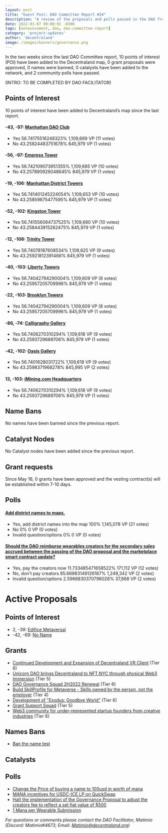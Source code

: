 ```yaml
---
layout: post
title: "Guest Post: DAO Committee Report #24"
description: "A review of the proposals and polls passed in the DAO from May 16 through May 31".
date: 2022-01-07 00:00:01 -0300
tags: [announcement, dao, dao-committee-report]
category: 'project-updates'
author: 'decentraland'
image: /images/banners/governance.png
---
```


In the two weeks since the last DAO Committee report, 10 points of interest (POI) have been added to the Decentraland map, 0 grant proposals were approved, 0 names were banned, 0 catalysts have been added to the network, and 2 community polls have passed.

(INTRO: TO BE COMPLETED BY DAO FACILITATOR)

## Points of Interest
10 points of interest have been added to Decentraland’s map since the last report.


#### -43, -97: [Manhattan DAO Club](https://governance.decentraland.org/proposal/?id=28cb8be0-d4ff-11ec-b521-2f98ffa6ccb0)

* Yes 56.74175516248323% 1,109,669 VP (11 votes)
* No 43.25824483751678% 845,979 VP (1 votes)


#### -56, -97: [Empress Tower](https://governance.decentraland.org/proposal/?id=03d989e0-d4ff-11ec-b521-2f98ffa6ccb0)

* Yes 56.742109073951355% 1,109,685 VP (10 votes)
* No 43.257890926048645% 845,979 VP (1 votes)


#### -19, -106: [Manhattan District Towers](https://governance.decentraland.org/proposal/?id=13bfab00-d4ff-11ec-b521-2f98ffa6ccb0)

* Yes 56.741401245224054% 1,109,653 VP (10 votes)
* No 43.25859875477595% 845,979 VP (1 votes)


#### -52, -102: [Kingston Tower](https://governance.decentraland.org/proposal/?id=d99ed6d0-d4fe-11ec-b521-2f98ffa6ccb0)

* Yes 56.741556084737525% 1,109,660 VP (10 votes)
* No 43.258443915262475% 845,979 VP (1 votes)


#### -12, -108: [Trinity Tower ](https://governance.decentraland.org/proposal/?id=c8cd6b50-d4fe-11ec-b521-2f98ffa6ccb0)

* Yes 56.74078187608534% 1,109,625 VP (9 votes)
* No 43.25921812391466% 845,979 VP (1 votes)


#### -40, -103: [Liberty Towers](https://governance.decentraland.org/proposal/?id=91b56a50-d4fe-11ec-b521-2f98ffa6ccb0)

* Yes 56.74042794290004% 1,109,609 VP (8 votes)
* No 43.25957205709996% 845,979 VP (1 votes)


#### -22, -103: [Brooklyn Towers](https://governance.decentraland.org/proposal/?id=a95f2790-d4fe-11ec-b521-2f98ffa6ccb0)

* Yes 56.74042794290004% 1,109,609 VP (8 votes)
* No 43.25957205709996% 845,979 VP (1 votes)


#### -86, -74: [Calligraphy Gallery ](https://governance.decentraland.org/proposal/?id=7c975340-d4f9-11ec-b521-2f98ffa6ccb0)

* Yes 56.7406270310294% 1,109,618 VP (9 votes)
* No 43.2593729689706% 845,979 VP (1 votes)


#### -42, -102: [Oasis Gallery](https://governance.decentraland.org/proposal/?id=49c1b6e0-d4f9-11ec-b521-2f98ffa6ccb0)

* Yes 56.7401628031722% 1,109,618 VP (9 votes)
* No 43.2598371968278% 845,995 VP (2 votes)


#### 13, -103: [iMining.com Headquarters](https://governance.decentraland.org/proposal/?id=dde541d0-d4f8-11ec-b521-2f98ffa6ccb0)

* Yes 56.7406270310294% 1,109,618 VP (9 votes)
* No 43.2593729689706% 845,979 VP (1 votes)


## Name Bans

No names have been banned since the previous report.

## Catalyst Nodes
No Catalyst nodes have been added since the previous report.


## Grant requests
Since May 16, 0 grants have been approved and the vesting contract(s) will be established within 7-10 days.


## Polls

#### [Add district names to maps.](https://governance.decentraland.org/proposal/?id=f1342cd0-d2fd-11ec-b521-2f98ffa6ccb0)

* Yes, add district names into the map 100% 1,145,078 VP (21 votes)
* No 0% 0 VP (0 votes)
* Invalid question/options 0% 0 VP (0 votes)


#### [Should the DAO reimburse wearables creators for the secondary sales accrued between the passing of the DAO proposal and the marketplace smart contract update?](https://governance.decentraland.org/proposal/?id=af8c8f80-d2de-11ec-b521-2f98ffa6ccb0)

* Yes, pay the creators now 11.733485471658522% 171,112 VP (12 votes)
* No, don&#39;t pay creators 85.66983149126187% 1,249,342 VP (2 votes)
* Invalid question/options 2.5966830370796026% 37,868 VP (2 votes)



# Active Proposals

## Points of Interest

* 2, -39: [Edifice Metaversal](https://governance.decentraland.org/proposal/?id=919350c0-d619-11ec-b521-2f98ffa6ccb0)
* -42, -69: [No Name](https://governance.decentraland.org/proposal/?id=5e3a7f10-d573-11ec-b521-2f98ffa6ccb0)

## Grants

* [Continued Development and Expansion of Decentraland VR Client](https://governance.decentraland.org/proposal/?id=8fe0e0a0-d62b-11ec-b521-2f98ffa6ccb0) (Tier 6)
* [Unicorn DAO brings Decentraland to NFT.NYC through physical Web3 Immersion](https://governance.decentraland.org/proposal/?id=4556cef0-d536-11ec-b521-2f98ffa6ccb0) (Tier 5)
* [DAO Governance Squad 2H2022 Renewal](https://governance.decentraland.org/proposal/?id=524fb800-d532-11ec-b521-2f98ffa6ccb0) (Tier 6)
* [Build SkillProfile for Metaverse - Skills owned by the person, not the employer](https://governance.decentraland.org/proposal/?id=daa9b1c0-d4eb-11ec-b521-2f98ffa6ccb0) (Tier 4)
* [Development of &#34;Exodus: Goodbye World&#34;](https://governance.decentraland.org/proposal/?id=74b8b1c0-d40c-11ec-b521-2f98ffa6ccb0) (Tier 6)
* [Grant Support Squad](https://governance.decentraland.org/proposal/?id=7a236540-d305-11ec-b521-2f98ffa6ccb0) (Tier 5)
* [Web3 community for under-represented startup founders from creative industries](https://governance.decentraland.org/proposal/?id=cd56c640-d1d8-11ec-b521-2f98ffa6ccb0) (Tier 6)

## Names Bans

* [Ban the name test](https://governance.decentraland.org/proposal/?id=7b0bded0-d74a-11ec-b521-2f98ffa6ccb0)

## Catalysts


## Polls

* [Change the Price of buying a name to 100usd in worth of mana](https://governance.decentraland.org/proposal/?id=78c618b0-d967-11ec-b521-2f98ffa6ccb0)
* [MANA incentives for USDC-ICE LP on QuickSwap](https://governance.decentraland.org/proposal/?id=ece9b3e0-d7c9-11ec-b521-2f98ffa6ccb0)
* [Halt the implementation of the Governance Proposal to adjust the creators fee to reflect a set fiat value of $500](https://governance.decentraland.org/proposal/?id=e1fcd600-d7a2-11ec-b521-2f98ffa6ccb0)
* [1 Mana per Wearable Submission](https://governance.decentraland.org/proposal/?id=2eb06a30-d7a2-11ec-b521-2f98ffa6ccb0)

*For questions or comments please contact the DAO Facilitator, Matimio (Discord: Matimio#4673; Email: [Matimio@decentraland.org](mailto:Matimio@decentraland.org))*